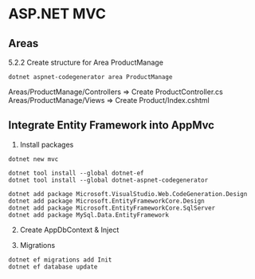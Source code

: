 # ASP.NET MVC

## Areas

5.2.2 Create structure for Area ProductManage

```
dotnet aspnet-codegenerator area ProductManage
```

Areas/ProductManage/Controllers => Create ProductController.cs
Areas/ProductManage/Views => Create Product/Index.cshtml

## Integrate Entity Framework into AppMvc

1. Install packages

```
dotnet new mvc

dotnet tool install --global dotnet-ef
dotnet tool install --global dotnet-aspnet-codegenerator

dotnet add package Microsoft.VisualStudio.Web.CodeGeneration.Design
dotnet add package Microsoft.EntityFrameworkCore.Design
dotnet add package Microsoft.EntityFrameworkCore.SqlServer
dotnet add package MySql.Data.EntityFramework
```

2. Create AppDbContext & Inject

3. Migrations

```
dotnet ef migrations add Init
dotnet ef database update
```
